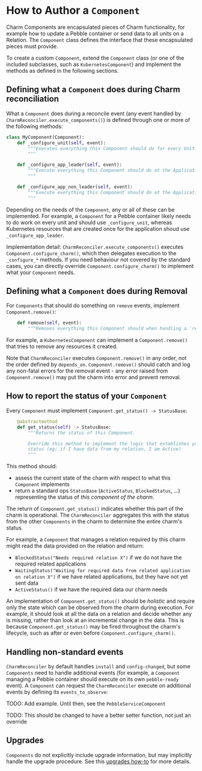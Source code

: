 # How to Author a `Component`

Charm Components are encapsulated pieces of Charm functionality, for example how to update a Pebble container or send data to all units on a Relation.  The `Component` class defines the interface that these encapsulated pieces must provide.

To create a custom `Component`, extend the `Component` class (or one of the included subclasses, such as `KubernetesComponent`) and implement the methods as defined in the following sections.  

## Defining what a `Component` does during Charm reconciliation

What a `Component` does during a reconcile event (any event handled by `CharmReconciler.execute_components()`) is defined through one or more of the following methods:

```python
class MyComponent(Component):
    def _configure_unit(self, event):
        """Executes everything this Component should do for every Unit.
        """

    def _configure_app_leader(self, event):
        """Execute everything this Component should do at the Application level for leaders.
        """

    def _configure_app_non_leader(self, event):
        """Execute everything this Component should do at the Application level for non-Leaders.
        """
```

Depending on the needs of the `Component`, any or all of these can be implemented.  For example, a `Component` for a Pebble container likely needs to do work on every unit and should use `_configure_unit`, whereas Kubernetes resources that are created once for the application shoud use `_configure_app_leader`.  

Implementation detail: `CharmReconciler.execute_components()` executes `Component.configure_charm()`, which then delegates execution to the `_configure_*` methods.  If you need behaviour not covered by the standard cases, you can directly override `Component.configure_charm()` to implement what your `Component` needs. 

## Defining what a `Component` does during Removal

For `Components` that should do something on `remove` events, implement `Component.remove()`:

```python
    def remove(self, event):
        """Removes everything this Component should when handling a `remove` event."""
```

For example, a `KubernetesComponent` can implement a `Component.remove()` that tries to remove any resources it created.

Note that `CharmReconciler` executes `Component.remove()` in any order, not the order defined by `depends_on`.  `Component.remove()` should catch and log any non-fatal errors for the removal event - any error raised from `Component.remove()` may put the charm into error and prevent removal.  

## How to report the status of your `Component`

Every `Component` must implement `Component.get_status() -> StatusBase`:

```python
    @abstractmethod
    def get_status(self) -> StatusBase:
        """Returns the status of this Component.

        Override this method to implement the logic that establishes your Component
        status (eg: if I have data from my relation, I am Active)
        """
```

This method should:
* assess the current state of the charm with respect to what this `Component` implements
* return a standard ops `StatusBase` (`ActiveStatus`, `BlockedStatus`, ...) representing the status of *this component of the charm*.  

The return of `Component.get_status()` indicates whether this part of the charm is operational.  The `CharmReconciler` aggregates this with the status from the other `Components` in the charm to determine the entire charm's status.  

For example, a `Component` that manages a relation required by this charm might read the data provided on the relation and return:
* `BlockedStatus("Needs required relation X")` if we do not have the required related applications
* `WaitingStatus("Waiting for required data from related application on relation X")` if we have related applications, but they have not yet sent data
* `ActiveStatus()` if we have the required data our charm needs

An implementation of `Component.get_status()` should be *holistic* and require only the state which can be observed from the charm during execution.  For example, it should look at all the data on a relation and decide whether any is missing, rather than look at an incremental change in the data.  This is because `Component.get_status()` may be fired throughout the charm's lifecycle, such as after or even before `Component.configure_charm()`.  

## Handling non-standard events

`CharmReconciler` by default handles `install` and `config-changed`, but some `Components` need to handle additional events (for example, a `Component` managing a Pebble container should execute on its own `pebble-ready` event).  A `Component` can request the `CharmReconciler` execute on additional events by defining its `events_to_observe`:

TODO: Add example.  Until then, see the `PebbleServiceComponent`

TODO: This should be changed to have a better setter function, not just an override

## Upgrades

`Components` do not explicitly include upgrade information, but may implicitly handle the upgrade procedure.  See this [upgrades how-to](./upgrades-when-using-charm-reconciler.md) for more details.  
